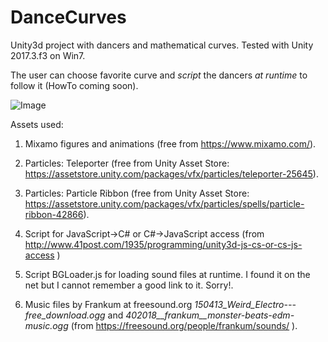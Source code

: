 # DanceCurves
Unity3d project with dancers and mathematical curves. Tested with Unity 2017.3.f3 on Win7.

The user can choose  favorite curve and *script* the dancers *at runtime* to follow it (HowTo coming soon).

![Image](../master/DanceCurvesScreenShot.jpg?raw=true)

Assets used:

1. Mixamo figures and animations (free from https://www.mixamo.com/).

2. Particles: Teleporter (free from Unity Asset Store: https://assetstore.unity.com/packages/vfx/particles/teleporter-25645).

3. Particles: Particle Ribbon (free from Unity Asset Store: https://assetstore.unity.com/packages/vfx/particles/spells/particle-ribbon-42866).

4. Script for JavaScript->C# or C#->JavaScript access (from http://www.41post.com/1935/programming/unity3d-js-cs-or-cs-js-access )

5. Script BGLoader.js for loading sound files at runtime. I found it on the net but I cannot remember a good link to it. Sorry!.

6. Music files by Frankum at freesound.org *150413_Weird_Electro---free_download.ogg* and *402018__frankum__monster-beats-edm-music.ogg* (from https://freesound.org/people/frankum/sounds/ ).  

